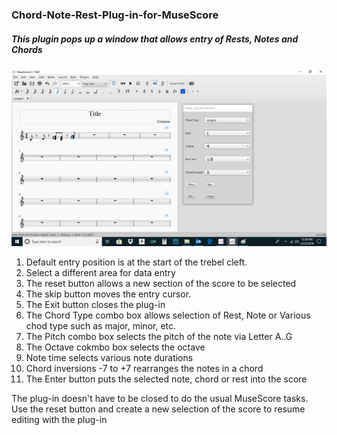 ### Chord-Note-Rest-Plug-in-for-MuseScore

##### This plugin pops up a window that allows entry of Rests, Notes and Chords

![alt text](https://github.com/ClearMemory041063/Chord-Note-Rest-Plug-in-for-MuseScore/blob/master/Screenshot.png " ")


1. Default entry position is at the start of the trebel cleft.
2. Select a different area for data entry
3. The reset button allows a new section of the score to be selected
4. The skip button moves the entry cursor.
5. The Exit button closes the plug-in
6. The Chord Type combo box allows selection of Rest, Note or Various chod type such as major, minor, etc.
7. The Pitch combo box selects the pitch of the note via Letter A..G 
8. The Octave cokmbo box selects the octave
9. Note time selects various note durations
10. Chord inversions -7 to +7 rearranges the notes in a chord
11. The Enter button puts the selected note, chord or rest into the score

The plug-in doesn't have to be closed to do the usual MuseScore tasks.
Use the reset button and create a new selection of the score to resume editing with the plug-in

